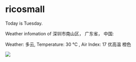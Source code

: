 # ricosmall

Today is Tuesday.

Weather infomation of 深圳市南山区， 广东省， 中国: 

Weather: 多云, Temperature: 30 ℃ , Air Index: 17 优高温 橙色

<img src="https://github-readme-stats.vercel.app/api?username=ricosmall&show_icons=true" />
